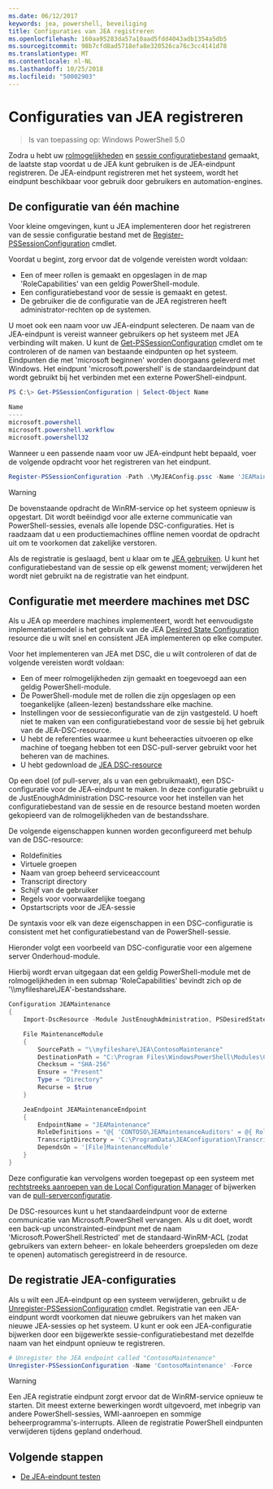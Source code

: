 ```yaml
---
ms.date: 06/12/2017
keywords: jea, powershell, beveiliging
title: Configuraties van JEA registreren
ms.openlocfilehash: 160aa95283da57a10aad5fdd4043adb1354a5db5
ms.sourcegitcommit: 98b7cfd8ad5718efa8e320526ca76c3cc4141d78
ms.translationtype: MT
ms.contentlocale: nl-NL
ms.lasthandoff: 10/25/2018
ms.locfileid: "50002903"
---
```

# <a name="registering-jea-configurations"></a>Configuraties van JEA registreren

> Is van toepassing op: Windows PowerShell 5.0

Zodra u hebt uw [rolmogelijkheden](role-capabilities.md) en [sessie configuratiebestand](session-configurations.md) gemaakt, de laatste stap voordat u de JEA kunt gebruiken is de JEA-eindpunt registreren.
De JEA-eindpunt registreren met het systeem, wordt het eindpunt beschikbaar voor gebruik door gebruikers en automation-engines.

## <a name="single-machine-configuration"></a>De configuratie van één machine

Voor kleine omgevingen, kunt u JEA implementeren door het registreren van de sessie configuratie bestand met de [Register-PSSessionConfiguration](https://msdn.microsoft.com/powershell/reference/5.1/microsoft.powershell.core/register-pssessionconfiguration) cmdlet.

Voordat u begint, zorg ervoor dat de volgende vereisten wordt voldaan:
- Een of meer rollen is gemaakt en opgeslagen in de map 'RoleCapabilities' van een geldig PowerShell-module.
- Een configuratiebestand voor de sessie is gemaakt en getest.
- De gebruiker die de configuratie van de JEA registreren heeft administrator-rechten op de systemen.

U moet ook een naam voor uw JEA-eindpunt selecteren.
De naam van de JEA-eindpunt is vereist wanneer gebruikers op het systeem met JEA verbinding wilt maken.
U kunt de [Get-PSSessionConfiguration](https://msdn.microsoft.com/powershell/reference/5.1/microsoft.powershell.core/get-pssessionconfiguration) cmdlet om te controleren of de namen van bestaande eindpunten op het systeem.
Eindpunten die met 'microsoft beginnen' worden doorgaans geleverd met Windows.
Het eindpunt 'microsoft.powershell' is de standaardeindpunt dat wordt gebruikt bij het verbinden met een externe PowerShell-eindpunt.

```powershell
PS C:\> Get-PSSessionConfiguration | Select-Object Name

Name
----
microsoft.powershell
microsoft.powershell.workflow
microsoft.powershell32
```

Wanneer u een passende naam voor uw JEA-eindpunt hebt bepaald, voer de volgende opdracht voor het registreren van het eindpunt.

```powershell
Register-PSSessionConfiguration -Path .\MyJEAConfig.pssc -Name 'JEAMaintenance' -Force
```

> [!WARNING]
> De bovenstaande opdracht de WinRM-service op het systeem opnieuw is opgestart.
> Dit wordt beëindigd voor alle externe communicatie van PowerShell-sessies, evenals alle lopende DSC-configuraties.
> Het is raadzaam dat u een productiemachines offline nemen voordat de opdracht uit om te voorkomen dat zakelijke verstoren.

Als de registratie is geslaagd, bent u klaar om te [JEA gebruiken](using-jea.md).
U kunt het configuratiebestand van de sessie op elk gewenst moment; verwijderen het wordt niet gebruikt na de registratie van het eindpunt.

## <a name="multi-machine-configuration-with-dsc"></a>Configuratie met meerdere machines met DSC

Als u JEA op meerdere machines implementeert, wordt het eenvoudigste implementatiemodel is het gebruik van de JEA [Desired State Configuration](https://msdn.microsoft.com/powershell/dsc/overview) resource die u wilt snel en consistent JEA implementeren op elke computer.

Voor het implementeren van JEA met DSC, die u wilt controleren of dat de volgende vereisten wordt voldaan:
- Een of meer rolmogelijkheden zijn gemaakt en toegevoegd aan een geldig PowerShell-module.
- De PowerShell-module met de rollen die zijn opgeslagen op een toegankelijke (alleen-lezen) bestandsshare elke machine.
- Instellingen voor de sessieconfiguratie van de zijn vastgesteld. U hoeft niet te maken van een configuratiebestand voor de sessie bij het gebruik van de JEA-DSC-resource.
- U hebt de referenties waarmee u kunt beheeracties uitvoeren op elke machine of toegang hebben tot een DSC-pull-server gebruikt voor het beheren van de machines.
- U hebt gedownload de [JEA DSC-resource](https://github.com/PowerShell/JEA/tree/master/DSC%20Resource)

Op een doel (of pull-server, als u van een gebruikmaakt), een DSC-configuratie voor de JEA-eindpunt te maken.
In deze configuratie gebruikt u de JustEnoughAdministration DSC-resource voor het instellen van het configuratiebestand van de sessie en de resource bestand moeten worden gekopieerd van de rolmogelijkheden van de bestandsshare.

De volgende eigenschappen kunnen worden geconfigureerd met behulp van de DSC-resource:
- Roldefinities
- Virtuele groepen
- Naam van groep beheerd serviceaccount
- Transcript directory
- Schijf van de gebruiker
- Regels voor voorwaardelijke toegang
- Opstartscripts voor de JEA-sessie

De syntaxis voor elk van deze eigenschappen in een DSC-configuratie is consistent met het configuratiebestand van de PowerShell-sessie.

Hieronder volgt een voorbeeld van DSC-configuratie voor een algemene server Onderhoud-module.

Hierbij wordt ervan uitgegaan dat een geldig PowerShell-module met de rolmogelijkheden in een submap 'RoleCapabilities' bevindt zich op de '\\\\myfileshare\\JEA'-bestandsshare.


```powershell
Configuration JEAMaintenance
{
    Import-DscResource -Module JustEnoughAdministration, PSDesiredStateConfiguration

    File MaintenanceModule
    {
        SourcePath = "\\myfileshare\JEA\ContosoMaintenance"
        DestinationPath = "C:\Program Files\WindowsPowerShell\Modules\ContosoMaintenance"
        Checksum = "SHA-256"
        Ensure = "Present"
        Type = "Directory"
        Recurse = $true
    }

    JeaEndpoint JEAMaintenanceEndpoint
    {
        EndpointName = "JEAMaintenance"
        RoleDefinitions = "@{ 'CONTOSO\JEAMaintenanceAuditors' = @{ RoleCapabilities = 'GeneralServerMaintenance-Audit' }; 'CONTOSO\JEAMaintenanceAdmins' = @{ RoleCapabilities = 'GeneralServerMaintenance-Audit', 'GeneralServerMaintenance-Admin' } }"
        TranscriptDirectory = 'C:\ProgramData\JEAConfiguration\Transcripts'
        DependsOn = '[File]MaintenanceModule'
    }
}
```

Deze configuratie kan vervolgens worden toegepast op een systeem met [rechtstreeks aanroepen van de Local Configuration Manager](https://msdn.microsoft.com/powershell/dsc/metaconfig) of bijwerken van de [pull-serverconfiguratie](https://msdn.microsoft.com/powershell/dsc/pullserver).

De DSC-resources kunt u het standaardeindpunt voor de externe communicatie van Microsoft.PowerShell vervangen.
Als u dit doet, wordt een back-up unconstrainted-eindpunt met de naam 'Microsoft.PowerShell.Restricted' met de standaard-WinRM-ACL (zodat gebruikers van extern beheer- en lokale beheerders groepsleden om deze te openen) automatisch geregistreerd in de resource.

## <a name="unregistering-jea-configurations"></a>De registratie JEA-configuraties

Als u wilt een JEA-eindpunt op een systeem verwijderen, gebruikt u de [Unregister-PSSessionConfiguration](https://msdn.microsoft.com/powershell/reference/5.1/microsoft.powershell.core/Unregister-PSSessionConfiguration) cmdlet.
Registratie van een JEA-eindpunt wordt voorkomen dat nieuwe gebruikers van het maken van nieuwe JEA-sessies op het systeem.
U kunt er ook een JEA-configuratie bijwerken door een bijgewerkte sessie-configuratiebestand met dezelfde naam van het eindpunt opnieuw te registreren.

```powershell
# Unregister the JEA endpoint called "ContosoMaintenance"
Unregister-PSSessionConfiguration -Name 'ContosoMaintenance' -Force
```

> [!WARNING]
> Een JEA registratie eindpunt zorgt ervoor dat de WinRM-service opnieuw te starten.
> Dit meest externe bewerkingen wordt uitgevoerd, met inbegrip van andere PowerShell-sessies, WMI-aanroepen en sommige beheerprogramma's-interrupts.
> Alleen de registratie PowerShell eindpunten verwijderen tijdens gepland onderhoud.

## <a name="next-steps"></a>Volgende stappen

- [De JEA-eindpunt testen](using-jea.md)
